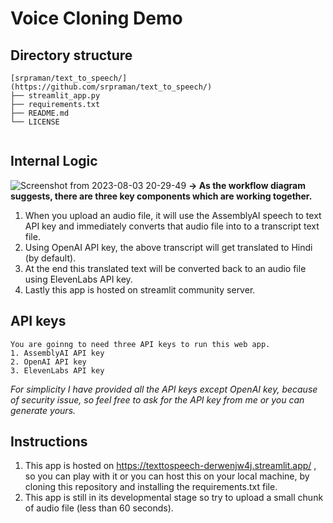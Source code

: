 
# Voice Cloning Demo  
## Directory structure
```
[srpraman/text_to_speech/](https://github.com/srpraman/text_to_speech/)
├── streamlit_app.py
├── requirements.txt
├── README.md
└── LICENSE
 
```
## Internal Logic
![Screenshot from 2023-08-03 20-29-49](https://github.com/srpraman/text_to_speech/assets/101314229/c73d1e6c-fab0-4043-8a11-dc0f3fe8459b)
**->  As the workflow diagram suggests, there are three key components which are working together.** 
   1. When you upload an audio file, it will use the AssemblyAI speech to text API key and immediately converts that audio file into to a transcript text file.
   2. Using OpenAI API key, the above transcript will get translated to Hindi (by default).
   3. At the end this translated text will be converted back to an audio file using ElevenLabs API key.
   4. Lastly this app is hosted on streamlit community server. 
## API keys
```
You are goinng to need three API keys to run this web app.
1. AssemblyAI API key
2. OpenAI API key
3. ElevenLabs API key
```

*For simplicity I have provided all the API keys except OpenAI key, because of security issue, so feel free to ask for the API key from me or you can generate yours.* 


## Instructions
1. This app is hosted on https://texttospeech-derwenjw4j.streamlit.app/ , so you can play with it or you can host this on your local machine, by cloning this repository and installing the requirements.txt file.
2. This app is still in its developmental stage so try to upload a small chunk of audio file (less than 60 seconds).

